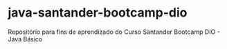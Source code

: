 # java-santander-bootcamp-dio

Repositório para fins de aprendizado do Curso Santander Bootcamp DIO - Java Básico
